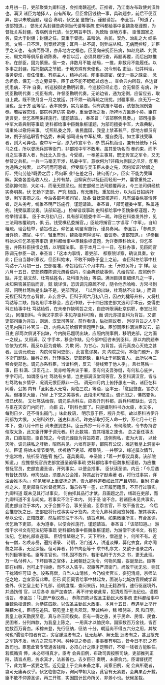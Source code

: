 <!-- { "loadSidebar": true } -->
本月初一日，吏部聚集九卿科道，会推南赣巡抚。正推者，乃江南左布政使刘汉祚也。满汉
诸臣为地择人，自有所取。但臣曾因钱粮一事，具疏题参，前后不便互异，是以未敢画题，理合
奏明，伏乞圣
鉴施行。谨题请旨。
奉圣旨。「知道了。该部知道。」
督抚关系封疆告病例当代请等事疏
吏科都给事中臣魏象枢谨题，为督抚关系封疆，告病例当代请，伏乞明旨申饬，免致贻
误地方事。
臣惟国家之务，莫大于封疆；封疆之任，莫重于督抚。盖粮饷、兵民，安危、治乱之大
纲系焉。文移一日不理，则案牍迟壅；耳目一处不周，则弊端丛积。无病而控辞，非臣手之义也，
有病而卧理，亦非地方之福也。臣见向来抚臣告病，如赵兆辚、刘武元、周文烨等俱系自疏陈奏，
奉旨以后，必须具题行查，再题再覆，而后出缺推补。在部臣，固为慎重。伹一查，非数月不能
结局，一推，非数月不能履任。以多事之封疆，姑托抱病之节銊，于地方殊有未便也。况今刑名
吏治，归并料理，事务更烦，责任倍重。有病主人，精神必减，卽事事周密，保无一事之疎虞，
念念担承，保无一念之旁贷乎。臣于此不能不鳃鳃过虑也．。查会典内所载，各边督抚患病，不许
自奏，听巡按御史勘明转奏。今巡按已经止息，合无督臣
有病，许抚臣勘明代奏；抚臣有病，许督臣勘明代奏。无论边省，通为定例，应留应去，取
自上裁。既不致月复一月之躭廷，并不烦一疏再疏之纷扰。封疆事重，庶无万一之误也。至于方
面等官，表率属僚，实为紧要。倘有病废不堪者，该督抚照例查奏。若姑容恋栈，部院科道访实
指参，重治督抚之咎，所裨地方匪渺小矣。臣在吏言吏，伏乞圣明采择施行。谨题请旨。，
奉圣旨：「该部察例具奏。」
部司擅委中军大乖典制等事疏
吏科都给事中臣魏象枢谨题，为部司擅委中军，大乖典制，请重处以儆将来事。
切照私委之弊，害民蠹国，我皇上禁革甚严。卽地方额员有缺，例于部选职官中选委，未闻
部司设有中军私牌，擅自委用。如主事钱受祺者，则大可异也。查中军一官，原为传宣军令，参
赞兵机而设，兼有分统标下兵马之任，所以督抚兵巡等衙门，非部推中军不敢用。虽其爱功名而
奉约束，而不肖之生事害人者，尚比比入告也。今受祺，一奉差主事耳，既无传宣之军令，又无
参赞之兵机，一兵一马毫无干涉，私委中军，意欲何为?非藉为剥民之爪牙，卽用为通赂之线索，
此不问而可思者。但受祺与吴玉臣未委之先，因何知识?给牌之际、凭何劳迹?既委之后；尽何职
业?在差之日，驻何衙门>。臣实
不能为受祺解。案查各差私收人役，上传有禁。且柳寅东以抚臣而轻用一弁，曩曾重处之，
受祺抑何胆．大如斗，而毫无顾忌也。前吏部候三法司题覆再议，今三法司俱经核实奏明矣。伏
乞勅下吏部，严究
根由，有无贿托，重加处分，以为后日招纳奸徒，剥军害商之戒。今后各部考核司官，及各
督抚查核道将，凡有滥委纵害情弊者，定从劣考，统惟圣明严饬施行。谨题请旨。
奉圣旨，「部司擅委中军，殊属违例。钱受祺着议奏。该部知道。」
检举错误事疏
吏科都给事中臣魏象枢谨题，为检举错误事。
臣于本月初八日，具有部司擅委中军一疏。昨臣在科查发外抄，见三法司核覆疏内，俱
云。钱受棋私委捕官。」臣疏将捕官二字误写「中军」，自知粗疏，理合检举，请旨改正，仰乞圣
明鉴宥施行。谨具奏闻。
奉圣旨，「参疏原当详慎，捕官、中军，轻重有别，魏象枢何得误写，着议奏。该部知道。」
详奏臣科始末仰乞圣鉴等事疏
吏科都给事中臣魏象枢谨题，为详奏臣科始末，仰乞圣鉴，并陈科臣挟恨之情，以明国法事。
臣于本月二十一日，在科办事，见臣同官陈调元参臣一疏，奉圣旨：「这本内事情，着吏部、
都察院详察，确议具奏。钦此；臣自当静听察议，但臣科始末，不敢不仰陈于皇上之前。
查臣科左给事中杜笃祜于六月初一日，吏部覆准，奉旨给假六个月本内，无「开缺另补」字
样。及六月十五日，吏部题覆陈调元疏看语内，引会典题放事例，凡给假官，应照例作缺。并无
姚文然、杜笃祜姓名，及科臣为始」等语。满洲臣舆臣细绎凡之一字，未知果否兼前后而言，兢
兢详慎，恐舆调元原疏不侔，随令他赤哈哈、方常书到部，问明杜笃祜是出缺不是。吏部回说，
「以后的出缺，杜笃祜不出
缺。」而调元揑臣科为立志背旨，非妄言乎。臣科于闰六月初八日，因咨刘楗等升补，又将杜
笃祜等二缺，指名用手本移会，应否作缺，于十四日接吏部文选司手本云，查得吏科左给事中杜
笃祜给假，在未奉作缺明旨之先，自应听限满赴京供职，奉堂批照议」，同覆到科。今满汉字原手
本见存臣科可察，而
调元亦捏臣科为背旨，又谓吏部司臣为背旨，则满、汉堂司等官，前作看语，后批照议者，
岂尽背旨之人乎?
近见内院升补官员一疏，内将从前给假官俱题明作缺。臣卽同臣科满洲臣议云，前日吏
部两次俱说不出缺，今内院已题明出缺，应照内院事例，移明吏部，定为画一之规」。又用满、汉
字手本，移会作缺。见今部中回咨未到臣科，原以内院题奉钦依为式样，而反以臣为聋瞶、为欺
罔、为甘心、为背旨。调元真良心灭绝之甚者。且调元疏云．内院何常问吏部」，此言愈谬矣。夫
内院之例，本衙门题升，亦本衙门题缺。臣科之例，升转事故，吏部题缺，臣科止于照缺咨人。
此所以再三移会吏部也。调元亦系科臣，当谙科例，反云「待线索于他人乎」。且杜笃祜一事，臣
科满、汉臣花上、吴赤哈等共议于署，臣有何支吾弥缝，有何私心庇护，字字可问。如谓臣与杜
笃祜有乡情，岂吏部满汉堂司等官，及臣科满汉官，皆与杜笃祜有乡情乎．况调元恨臣原非一日。
调元四月内上俯抒愚忠一疏，诸臣在科同看，公揭
内有「圣躬出入无常，频临三院」等语，臣率云，「意固戆直，言亦关系。但接见大臣，乃皇
上下交之美事也，此段未可轻进」。调元闰之，怫然变色，恨已伏矣。
又杜笃沽给假，调元系兵科左，应挨升刑科都。后兵科都缺出，调元与臣在天安门内同行，
向臣
云，「刑科也罢了。只是嫌刑科书办太疲，本又多，每到日夕．还不得出衙门。」味此数语，
明示意于臣，觊升兵都。故以臣科咨伊升刑都为大恨。
又刑科外抄，送吏科甚迟。昨吏部取打死人命一抄，系七月十七日本下，查八月十四日
尚未送到吏科。臣云外抄一月不发，有何缘故，令书办持咨催取太急，此又臣开罪于调元者。积
此数端，宜其相报之速也。
总之臣任事太真，口直招怨，臣自知之。今调元诬臣为背旨欺君，违例徇私，诳为大言，
以耸天听。调元挟私之肝肺，昭然共见。六垣有是非，部院有公议，难逃我皇上洞鉴中矣。臣谨
将始末情节奏明，伏祈勅下吏部、都察院，一并察议，缘述屡次情节，字逾常格，统祈圣明鉴宥
施行。谨具奏闻。
奉圣旨；「着一并察议具奏。该部院知道。」
应推督抚官员吏部宜遵圣谕等事疏
吏科都给事中臣魏象枢谨题，为应推督抚官员，吏部宜遵圣谕，开列事实，以便会推事。
臣伏读圣谕，内云：「今后遇有督抚员缺，毋拘品级，须要从公会推，择其品行才猷素著
者，将行过事实，详注会推本内。」仰见我皇上重督抚之选，责九卿科道者如此其严且切矣。臣附
在会推之末，见吏部将应推督抚官员，海员各写一签，止开履历籍贯，不开行过事实。九卿科道
既未见其行过事实，
何由择其品行才猷。且画题之后，缮疏在吏部，而九卿科道不复与闻矣。若事实不注于本内，
则于圣
谕不合。若诸臣未见共事实，而吏部自注于本内，又于会推不合。事关圣谕，臣忝言官，不
敢不蚤言之。
今后会推督抚之日，吏部应将行过事实写于签内，先令九卿科道阅签择推，按其事实，
参以公论，正陪既定，然后照签注于本内，请旨点用。如果微臣所言，有合圣谕，伏乞勅下吏部，
永为遵奉，以便会推施行。谨题请旨。
奉圣旨：「该部知道。』
游僧干求书文有犯法纪等事疏
吏科都给事中臣魏象枢谨题，为游僧干求书文，有犯法纪，乞勅礼部查逐事。
臣切惟辇毂之下，天下所往，僧道星卜，何所不有。近有一僧，名唤赤岳，遍持语录、
诗扇，沿门送人，讲道淡禅，募化衣食，此亦阁黎之常事，无足深怪。但可异者，持书向臣等干
求书札序文，又欲于语录之内，刊列臣等衔名。臣等言官也，书札固不敢作，若衔名附于方外之
书，更无此理。万一私付梓人，下坏臣等之官体，上阙朝廷之功令，何物风魔，妄诞至此。臣等
职在纠察，岂可止于拒绝，而不以入告乎。况臣等严肃衙门，尚敢干扰无忌，则其干扰诸绅可知
也。设系高僧，自当人山清修，今乃纷卖官长，妄犯清规，京师法纪之地，岂宜容留此辈。臣已
同臣同官给事中林起龙，面说与北城坊官顾成学覉
查外，伏乞皇上勅下礼部，验明度牒，查问来历，如止无籍游僧，速行驱逐境外，并通饬僧
官，以后各寺
庙严加查禁，再不许安歇此辈，犯清规而干法纪也。谨题请旨。
奉圣旨：「礼部严察议奏。」
恭陈四款以佐圣主勤民大政事疏
吏科都给事中臣魏象枢谨题，为恭陈四款，以佐圣主勤民大政事。
本月十五日，恭遇皇上举行耕藉大礼，臣叨在追陪。窃见皇上星言夙驾，至诚格神，稼
穑躬亲，风
和日丽。我皇上敬天勤民至意，真与帝王同揆矣。臣有一得之愚，关于民命、民情、民食、
民困者，分列四款，为我皇上陈之。
一用真才以恤民命。国家数百万金钱，皆百姓数百万膏血。禾稼未登，先行征纳，征纳
十分，朝廷尚不得五六分之用，其故何也?蠹役中饱者有之，劣官朦混者有之，征无起解、解无批
迥者有之，甚且拨充之军饷不发，地方之灾荒不问。种种见之奏章，事事奉有明旨，皆今日不职
之布政司也。臣思此官专管通省钱粮，必须心计之臣才足察奸，不受一钱者方能胜任。若概循资
俸，未必尽得真才。臣考
会典旧例，布政司舆按察司缺，吏部推列正陪，请旨点用，务求真才，法甚善也。去岁臣已
奏明，未蒙俞允。臣谓督抚而下，此为第一紧要之官。近见皇上于会典未备之事，尚察旧例，况
会典所载者，岂可无庸再议乎。伏乞临御之际，询问举朝大臣，此官有无紧要，会典果否开载，
臣不敢不仰遵圣谕，再三开陈．实因国计民命所关，非渺小也。伏候圣裁。
